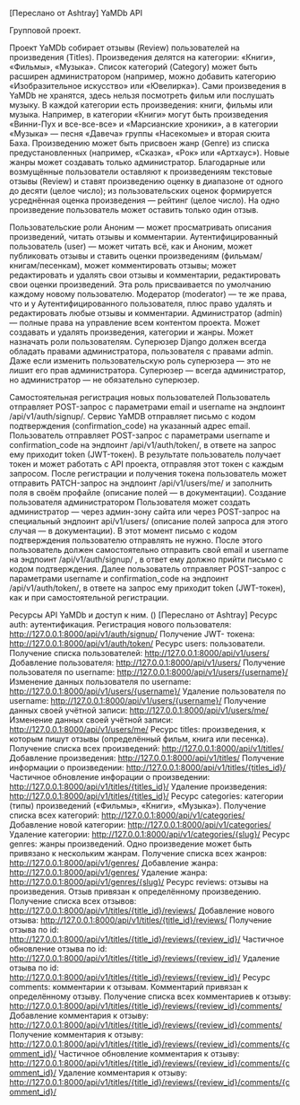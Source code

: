 [Переслано от Ashtray]
YaMDb API

Групповой проект.

Проект YaMDb собирает отзывы (Review) пользователей на произведения (Titles). Произведения делятся на категории: «Книги», «Фильмы», «Музыка». Список категорий (Category) может быть расширен администратором (например, можно добавить категорию «Изобразительное искусство» или «Ювелирка»).
Сами произведения в YaMDb не хранятся, здесь нельзя посмотреть фильм или послушать музыку.
В каждой категории есть произведения: книги, фильмы или музыка. Например, в категории «Книги» могут быть произведения «Винни-Пух и все-все-все» и «Марсианские хроники», а в категории «Музыка» — песня «Давеча» группы «Насекомые» и вторая сюита Баха.
Произведению может быть присвоен жанр (Genre) из списка предустановленных (например, «Сказка», «Рок» или «Артхаус»). Новые жанры может создавать только администратор.
Благодарные или возмущённые пользователи оставляют к произведениям текстовые отзывы (Review) и ставят произведению оценку в диапазоне от одного до десяти (целое число); из пользовательских оценок формируется усреднённая оценка произведения — рейтинг (целое число). На одно произведение пользователь может оставить только один отзыв.

Пользовательские роли
Аноним — может просматривать описания произведений, читать отзывы и комментарии.
Аутентифицированный пользователь (user) — может читать всё, как и Аноним, может публиковать отзывы и ставить оценки произведениям (фильмам/книгам/песенкам), может комментировать отзывы; может редактировать и удалять свои отзывы и комментарии, редактировать свои оценки произведений. Эта роль присваивается по умолчанию каждому новому пользователю.
Модератор (moderator) — те же права, что и у Аутентифицированного пользователя, плюс право удалять и редактировать любые отзывы и комментарии.
Администратор (admin) — полные права на управление всем контентом проекта. Может создавать и удалять произведения, категории и жанры. Может назначать роли пользователям.
Суперюзер Django должен всегда обладать правами администратора, пользователя с правами admin. Даже если изменить пользовательскую роль суперюзера — это не лишит его прав администратора. Суперюзер — всегда администратор, но администратор — не обязательно суперюзер.

Самостоятельная регистрация новых пользователей
Пользователь отправляет POST-запрос с параметрами email и username на эндпоинт /api/v1/auth/signup/.
Сервис YaMDB отправляет письмо с кодом подтверждения (confirmation_code) на указанный адрес email.
Пользователь отправляет POST-запрос с параметрами username и confirmation_code на эндпоинт /api/v1/auth/token/, в ответе на запрос ему приходит token (JWT-токен).
В результате пользователь получает токен и может работать с API проекта, отправляя этот токен с каждым запросом.
После регистрации и получения токена пользователь может отправить PATCH-запрос на эндпоинт /api/v1/users/me/ и заполнить поля в своём профайле (описание полей — в документации).
Создание пользователя администратором
Пользователя может создать администратор — через админ-зону сайта или через POST-запрос на специальный эндпоинт api/v1/users/ (описание полей запроса для этого случая — в документации). В этот момент письмо с кодом подтверждения пользователю отправлять не нужно.
После этого пользователь должен самостоятельно отправить свой email и username на эндпоинт /api/v1/auth/signup/ , в ответ ему должно прийти письмо с кодом подтверждения.
Далее пользователь отправляет POST-запрос с параметрами username и confirmation_code на эндпоинт /api/v1/auth/token/, в ответе на запрос ему приходит token (JWT-токен), как и при самостоятельной регистрации.

Ресурсы API YaMDb и доступ к ним. ()
[Переслано от Ashtray]
Ресурс auth: аутентификация.
Регистрация нового пользователя: http://127.0.0.1:8000/api/v1/auth/signup/
Получение JWT- токена: http://127.0.0.1:8000/api/v1/auth/token/
Ресурс users: пользователи.
Получение списка пользователей: http://127.0.0.1:8000/api/v1/users/
Добавление пользователя: http://127.0.0.1:8000/api/v1/users/
Получение пользователя по username: http://127.0.0.1:8000/api/v1/users/{username}/
Изменение данных пользователя по username: http://127.0.0.1:8000/api/v1/users/{username}/
Удаление пользователя по username: http://127.0.0.1:8000/api/v1/users/{username}/
Получение данных своей учётной записи: http://127.0.0.1:8000/api/v1/users/me/
Изменение данных своей учётной записи: http://127.0.0.1:8000/api/v1/users/me/
Ресурс titles: произведения, к которым пишут отзывы (определённый фильм, книга или песенка).
Получение списка всех произведений: http://127.0.0.1:8000/api/v1/titles/
Добавление произведения: http://127.0.0.1:8000/api/v1/titles/
Получение информации о произведении: http://127.0.0.1:8000/api/v1/titles/{titles_id}/
Частичное обновление инфорации о произведении: http://127.0.0.1:8000/api/v1/titles/{titles_id}/
Удаление произведения: http://127.0.0.1:8000/api/v1/titles/{titles_id}/
Ресурс categories: категории (типы) произведений («Фильмы», «Книги», «Музыка»).
Получение списка всех категорий: http://127.0.0.1:8000/api/v1/categories/
Добавление новой категории: http://127.0.0.1:8000/api/v1/categories/
Удаление категории: http://127.0.0.1:8000/api/v1/categories/{slug}/
Ресурс genres: жанры произведений. Одно произведение может быть привязано к нескольким жанрам.
Получение списка всех жанров: http://127.0.0.1:8000/api/v1/genres/
Добавление жанра: http://127.0.0.1:8000/api/v1/genres/
Удаление жанра: http://127.0.0.1:8000/api/v1/genres/{slug}/
Ресурс reviews: отзывы на произведения. Отзыв привязан к определённому произведению.
Получение списка всех отзывов: http://127.0.0.1:8000/api/v1/titles/{title_id}/reviews/
Добавление нового отзыва: http://127.0.0.1:8000/api/v1/titles/{title_id}/reviews/
Получение отзыва по id: http://127.0.0.1:8000/api/v1/titles/{title_id}/reviews/{review_id}/
Частичное обновление отзыва по id: http://127.0.0.1:8000/api/v1/titles/{title_id}/reviews/{review_id}/
Удаление отзыва по id: http://127.0.0.1:8000/api/v1/titles/{title_id}/reviews/{review_id}/
Ресурс comments: комментарии к отзывам. Комментарий привязан к определённому отзыву.
Получение списка всех комментариев к отзыву: http://127.0.0.1:8000/api/v1/titles/{title_id}/reviews/{review_id}/comments/  
Добавление комментария к отзыву: http://127.0.0.1:8000/api/v1/titles/{title_id}/reviews/{review_id}/comments/
Получение комментария к отзыву: http://127.0.0.1:8000/api/v1/titles/{title_id}/reviews/{review_id}/comments/{comment_id}/
Частичное обновление комментария к отзыву: http://127.0.0.1:8000/api/v1/titles/{title_id}/reviews/{review_id}/comments/{comment_id}/
Удаление комментария к отзыву: http://127.0.0.1:8000/api/v1/titles/{title_id}/reviews/{review_id}/comments/{comment_id}/

